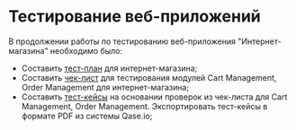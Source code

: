 # Тестирование веб-приложений

В продолжении работы по тестированию веб-приложения "Интернет-магазина" необходимо было:

- Cоставить [тест-план](https://docs.google.com/spreadsheets/d/1K7BJ1MQ-1KFjjg1oMvScQm8t9Olc6V-vhBrWL0EgEYU/edit?gid=0#gid=0) для интернет-магазина;
- Cоставить [чек-лист]() для тестирования модулей Cart Management, Order Management для интернет-магазина;
- Составить [тест-кейсы]() на основании проверок из чек-листа для Cart Management, Order Management. Экспортировать тест-кейсы в формате PDF из системы Qase.io;
